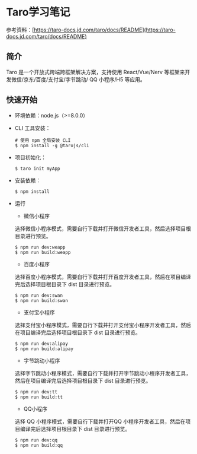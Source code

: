 
# Taro学习笔记

参考资料：[https://taro-docs.jd.com/taro/docs/README](https://taro-docs.jd.com/taro/docs/README)

## 简介

Taro 是一个开放式跨端跨框架解决方案，支持使用 React/Vue/Nerv 等框架来开发微信/京东/百度/支付宝/字节跳动/ QQ 小程序/H5 等应用。

## 快速开始

- 环境依赖：node.js（>=8.0.0）

- CLI 工具安装：

    ```
    # 使用 npm 全局安装 CLI
    $ npm install -g @tarojs/cli
    ```

- 项目初始化：

    ```
    $ taro init myApp
    ```

- 安装依赖：

    ```
    $ npm install
    ```

- 运行

    - 微信小程序

    选择微信小程序模式，需要自行下载并打开微信开发者工具，然后选择项目根目录进行预览。

    ```
    $ npm run dev:weapp
    $ npm run build:weapp
    ```

    - 百度小程序

    选择百度小程序模式，需要自行下载并打开百度开发者工具，然后在项目编译完后选择项目根目录下 dist 目录进行预览。

    ```
    $ npm run dev:swan
    $ npm run build:swan
    ```

    - 支付宝小程序

    选择支付宝小程序模式，需要自行下载并打开支付宝小程序开发者工具，然后在项目编译完后选择项目根目录下 dist 目录进行预览。

    ```
    $ npm run dev:alipay
    $ npm run build:alipay
    ```

    - 字节跳动小程序

    选择字节跳动小程序模式，需要自行下载并打开字节跳动小程序开发者工具，然后在项目编译完后选择项目根目录下 dist 目录进行预览。

    ```
    $ npm run dev:tt
    $ npm run build:tt
    ```

    - QQ小程序

    选择 QQ 小程序模式，需要自行下载并打开QQ 小程序开发者工具，然后在项目编译完后选择项目根目录下 dist 目录进行预览。

    ```
    $ npm run dev:qq
    $ npm run build:qq
    ```

